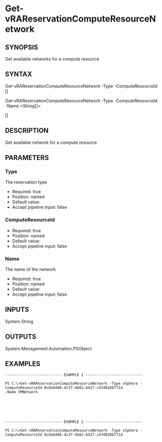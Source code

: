 # Get-vRAReservationComputeResourceNetwork

## SYNOPSIS
    
Get available networks for a compute resource

## SYNTAX
 Get-vRAReservationComputeResourceNetwork -Type <String> -ComputeResourceId <String> [<CommonParameters>]  Get-vRAReservationComputeResourceNetwork -Type <String> -ComputeResourceId <String> -Name <String[]>  [<CommonParameters>]     

## DESCRIPTION

Get available network for a compute resource

## PARAMETERS


### Type

The reservation type

* Required: true
* Position: named
* Default value: 
* Accept pipeline input: false

### ComputeResourceId


* Required: true
* Position: named
* Default value: 
* Accept pipeline input: false

### Name

The name of the network

* Required: true
* Position: named
* Default value: 
* Accept pipeline input: false

## INPUTS

System.String

## OUTPUTS

System.Management.Automation.PSObject

## EXAMPLES
```
-------------------------- EXAMPLE 1 --------------------------

PS C:\>Get-vRAReservationComputeResourceNetwork -Type vSphere -ComputeResourceId 0c0a6d46-4c37-4b82-b427-c47d026bf71d 
-Name VMNetwork






-------------------------- EXAMPLE 2 --------------------------

PS C:\>Get-vRAReservationComputeResourceNetwork -Type vSphere -ComputeResourceId 0c0a6d46-4c37-4b82-b427-c47d026bf71d
```

